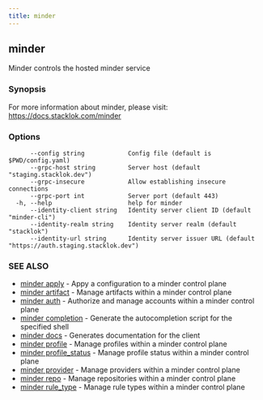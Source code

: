 ```yaml
---
title: minder
---
```

## minder

Minder controls the hosted minder service

### Synopsis

For more information about minder, please visit:
https://docs.stacklok.com/minder

### Options

```
      --config string            Config file (default is $PWD/config.yaml)
      --grpc-host string         Server host (default "staging.stacklok.dev")
      --grpc-insecure            Allow establishing insecure connections
      --grpc-port int            Server port (default 443)
  -h, --help                     help for minder
      --identity-client string   Identity server client ID (default "minder-cli")
      --identity-realm string    Identity server realm (default "stacklok")
      --identity-url string      Identity server issuer URL (default "https://auth.staging.stacklok.dev")
```

### SEE ALSO

* [minder apply](minder_apply.md)	 - Appy a configuration to a minder control plane
* [minder artifact](minder_artifact.md)	 - Manage artifacts within a minder control plane
* [minder auth](minder_auth.md)	 - Authorize and manage accounts within a minder control plane
* [minder completion](minder_completion.md)	 - Generate the autocompletion script for the specified shell
* [minder docs](minder_docs.md)	 - Generates documentation for the client
* [minder profile](minder_profile.md)	 - Manage profiles within a minder control plane
* [minder profile_status](minder_profile_status.md)	 - Manage profile status within a minder control plane
* [minder provider](minder_provider.md)	 - Manage providers within a minder control plane
* [minder repo](minder_repo.md)	 - Manage repositories within a minder control plane
* [minder rule_type](minder_rule_type.md)	 - Manage rule types within a minder control plane

